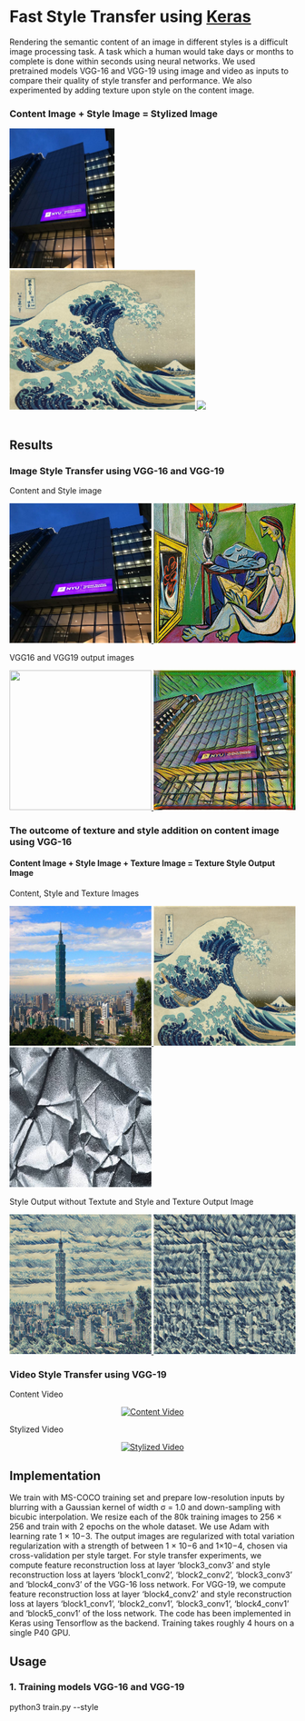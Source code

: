 <h1>Fast Style Transfer using <a href="https://github.com/keras-team/keras">Keras</a></h1>
<p>
Rendering the semantic content of an image in different styles is a difficult image processing task. A task which a human would take days or months to complete is done within seconds using neural networks. We used pretrained models VGG-16 and VGG-19 using image and video as inputs to compare their quality of style transfer and performance. We also experimented by adding texture upon style on the content image.
</p>

<h3>Content Image + Style Image = Stylized Image</h3>
    <div display="inline-block">
      <a href="/images/content/tandon_image.jpg">
        <img src="/images/content/tandon_image.jpg" height="246px" style="max-width:100%;">
      </a>  
      <a href="/images/style/wave_crop.jpg"> 
        <img src="/images/style/wave_crop.jpg" height="246px" style="max-width:100%;">
      </a>
      <a href="/results/vgg16_image_transform/tandon_wavercrop_output.png"> 
        <img src="/results/vgg16_image_transform/tandon_wavercrop_output.png" height="246px" style="max-width:100%;">
      </a>
    </div>
   </br>

<h2>Results</h2>
<h3>Image Style Transfer using VGG-16 and VGG-19</h3>

<p>Content and Style image</p>
   
   <div display="inline-block">
    <a href="/images/content/tandon_image.jpg">
     <img src="/images/content/tandon_image.jpg" height="246px" width="250px"">
    </a> 
    <a href="/images/style/wave_crop.jpg"> 
      <img src="/images/style/la_muse.jpg" height="246px" width="250px"">
    </a>
   </div> 

 <p>VGG16 and VGG19 output images</p> 
   <div display="inline-block">
    <a href="/results/vgg16_image_transform/tandon_la_muse_output.png">
     <img src="/results/vgg16_image_transform/tandon_la_muse_output.png" height="246px" width="250px"">
    </a>   
    <a href="/results/vgg19_image_transform/tandon_la_muse_output.jpg"> 
      <img src="/results/vgg19_image_transform/tandon_la_muse_output.jpg" height="246px" width="250px"">
    </a>
   </div> 

 
<h3>The outcome of texture and style addition on content image using VGG-16</h3>
<h4>Content Image + Style Image + Texture Image = Texture Style Output Image</h4>
<p>Content, Style and Texture Images</p>
   <div display="inline-block">
    <a href="/images/content/101.jpg">
     <img src="/images/content/101.jpg" height="246px" width="250px">
    </a>   
    <a href="/results/Texture_transform/wave_crop.jpg"> 
      <img src="/results/Texture_transform/wave_crop.jpg" height="246px" width="250px">
    </a>
    <a href="/results/Texture_transform/texture.jpg">
     <img src="/results/Texture_transform/texture.jpg" height="246px" width="250px">
    </a>
   </div>
 
 <p>Style Output without Textute and Style and Texture Output Image</p>
   <div display="inline-block">
    <a href="/images/generated/wave_crop_output.png"> 
      <img src="/images/generated/wave_crop_output.png" height="246px" width="250px"">
    </a>
    <a href="/results/Texture_transform/texture_wavecrop_output.png"> 
      <img src="/results/Texture_transform/texture_wavecrop_output.png" height="246px" width="250px"">
    </a>
   </div> 
 

<h3>Video Style Transfer using VGG-19</h3>
<p>Content Video</p>
 <div align="center">
    <a href="https://www.youtube.com/watch?v=3hoThry5WsY">
       <img src="/results/Video_Transform/video_input_gif.gif" alt="Content Video" width="800px" height="400px" style="max-width:100%;">
     </a>
</div>
<p>Stylized Video</p>
<div align="center">
    <a href="https://www.youtube.com/watch?v=3hoThry5WsY">
       <img src="/results/Video_Transform/video_output_gif.gif" alt="Stylized Video" width="800px" height="400px" style="max-width:100%;">
     </a>
</div>

<div>
<h2>Implementation</h2>
<p>We train with MS-COCO training set and prepare low-resolution inputs by blurring with a Gaussian kernel of width σ = 1.0 and down-sampling with bicubic interpolation. We resize each of the 80k training images to 256 × 256 and train with 2 epochs on the whole dataset. We use Adam with learning rate 1 × 10−3. The output images are regularized with total variation regularization with a strength of between 1 × 10−6 and 1×10−4, chosen via cross-validation per style target. For style transfer experiments, we compute feature reconstruction loss at layer ‘block3_conv3’ and style reconstruction loss at layers ‘block1_conv2’, ‘block2_conv2’, ‘block3_conv3’ and ‘block4_conv3’ of the VGG-16 loss network. For VGG-19, we compute feature reconstruction loss at layer ‘block4_conv2’ and style reconstruction loss at layers ‘block1_conv1’, ‘block2_conv1’, ‘block3_conv1’, ‘block4_conv1’ and ‘block5_conv1’ of the loss network. The code has been implemented in Keras using Tensorflow as the backend. Training takes roughly 4 hours on a single P40 GPU.</p>
</div>

<div>
   <h2>Usage</h2>
   <h3>1. Training models VGG-16 and VGG-19</h3>
     <p>python3 train.py --style <style image path> --output <file name without extension> </p>
     <p><b>Note:</b> Dataset should be kept in images/dataset location.</br>
      Uncomment line 17 and comment line 20 of train.py for training VGG-19.</p>
        
   <h3>2. Image Style transfer using VGG-16 and VGG-19 models</h3>   
      <p>python3 transform.py --style <style model path> --input <path to content image></p>
    <p><b>Note:</b> Uncomment line 22 and comment line 25 of transform.py for VGG-19 model for Style transfer.</p>
   <h3>3. Texture and style addition to content image</h3>
      <p>python3 texture_trasform.py --texture <texture model file path> --style <style model file path> --input <file path> --output <output filename with out extension></p>
   <h3>4. Video Style Transfer using VGG-16 model</h3>
      <p>python3 video_transform.py --input <path to input video> --style <style model path> --output <filename without extension></p>
          </div>

<div>
    <h2>Acknowledgement</h2>
    <p>We would like to thank Prof. Sundeep Rangan for advising us for the project and providing Google Cloud Platform GPU credits. Also, we would like to thank Sam Lee and Logan Engstrom whose Style Transfer code open-sourced on GitHub has been used and modified in this project.</p>
</div>
 
  
  
 
